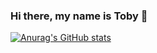 ### Hi there, my name is Toby 👋

[![Anurag's GitHub stats](https://github-readme-stats.vercel.app/api?username=tuubz)](https://github.com/anuraghazra/github-readme-stats)
